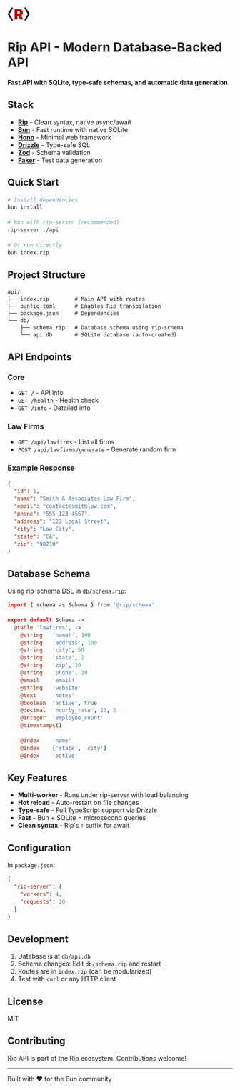 <img src="/docs/rip-icon-512wa.png" style="width:50px" /> <br>

# Rip API - Modern Database-Backed API

**Fast API with SQLite, type-safe schemas, and automatic data generation**

## Stack

- **[Rip](../README.md)** - Clean syntax, native async/await
- **[Bun](https://bun.sh)** - Fast runtime with native SQLite
- **[Hono](https://hono.dev)** - Minimal web framework
- **[Drizzle](https://orm.drizzle.team)** - Type-safe SQL
- **[Zod](https://zod.dev)** - Schema validation
- **[Faker](https://fakerjs.dev)** - Test data generation

## Quick Start

```bash
# Install dependencies
bun install

# Run with rip-server (recommended)
rip-server ./api

# Or run directly
bun index.rip
```

## Project Structure

```
api/
├── index.rip        # Main API with routes
├── bunfig.toml      # Enables Rip transpilation
├── package.json     # Dependencies
└── db/
    ├── schema.rip   # Database schema using rip-schema
    └── api.db       # SQLite database (auto-created)
```

## API Endpoints

### Core
- `GET /` - API info
- `GET /health` - Health check
- `GET /info` - Detailed info

### Law Firms
- `GET /api/lawfirms` - List all firms
- `POST /api/lawfirms/generate` - Generate random firm

### Example Response

```json
{
  "id": 1,
  "name": "Smith & Associates Law Firm",
  "email": "contact@smithlaw.com",
  "phone": "555-123-4567",
  "address": "123 Legal Street",
  "city": "Law City",
  "state": "CA",
  "zip": "90210"
}
```

## Database Schema

Using rip-schema DSL in `db/schema.rip`:

```coffeescript
import { schema as Schema } from '@rip/schema'

export default Schema ->
  @table 'lawfirms', ->
    @string   'name!', 100
    @string   'address', 100
    @string   'city', 50
    @string   'state', 2
    @string   'zip', 10
    @string   'phone', 20
    @email    'email!'
    @string   'website'
    @text     'notes'
    @boolean  'active', true
    @decimal  'hourly_rate', 10, 2
    @integer  'employee_count'
    @timestamps()

    @index    'name'
    @index    ['state', 'city']
    @index    'active'
```

## Key Features

- **Multi-worker** - Runs under rip-server with load balancing
- **Hot reload** - Auto-restart on file changes
- **Type-safe** - Full TypeScript support via Drizzle
- **Fast** - Bun + SQLite = microsecond queries
- **Clean syntax** - Rip's `!` suffix for await

## Configuration

In `package.json`:
```json
{
  "rip-server": {
    "workers": 4,
    "requests": 20
  }
}
```

## Development

1. Database is at `db/api.db`
2. Schema changes: Edit `db/schema.rip` and restart
3. Routes are in `index.rip` (can be modularized)
4. Test with `curl` or any HTTP client

## License

MIT

## Contributing

Rip API is part of the Rip ecosystem. Contributions welcome!

---

Built with ❤️ for the Bun community